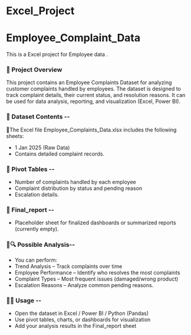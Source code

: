 # Excel_Project
# Employee_Complaint_Data
This is a Excel project for Employee data . 


### 📖 Project Overview

This project contains an Employee Complaints Dataset for analyzing customer complaints handled by employees. The dataset is designed to track complaint details, their current status, and resolution reasons. It can be used for data analysis, reporting, and visualization (Excel, Power BI).




 ### 📂 Dataset Contents --

 🔹The Excel file Employee_Complaints_Data.xlsx includes the following sheets:

 - 1 Jan 2025 (Raw Data)
-  Contains detailed complaint records.
  



### 🔹 Pivot Tables --

- Number of complaints handled by each employee
- Complaint distribution by status and pending reason
- Escalation details.




### 🔹 Final_report --
- Placeholder sheet for finalized dashboards or summarized reports (currently empty).





### 🔹🔍 Possible Analysis--

- You can perform:
- Trend Analysis – Track complaints over time
- Employee Performance – Identify who resolves the most complaints
- Complaint Types – Most frequent issues (damaged/wrong product)
- Escalation Reasons – Analyze common pending reasons.




### 🔹🚀 Usage --

- Open the dataset in Excel / Power BI / Python (Pandas)
- Use pivot tables, charts, or dashboards for visualization
- Add your analysis results in the Final_report sheet
